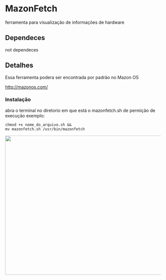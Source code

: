 # MazonFetch
ferramenta para visualização de informações de hardware 

<h2>Dependeces</h2>
not dependeces
<h2>Detalhes</h2>
Essa ferramenta podera ser encontrada por padrão no Mazon OS

http://mazonos.com/

<h3>Instalação</h3>
abra o terminal no diretorio em que está o 
mazonfetch.sh 
de permição de execução
exemplo:<br>
<code>
chmod +x nome_do_arquivo.sh &&
mv mazonfetch.sh /usr/bin/mazonfetch 
  
<img src="https://scontent-sea1-1.cdninstagram.com/vp/dfe75e82024865d2454e6335be195563/5D486A5E/t51.2885-15/e35/53430105_154813155512282_6794510294669734083_n.jpg?_nc_ht=scontent-sea1-1.cdninstagram.com&se=8&ig_cache_key=MTk5MjM1NTkxMzM5NDI1ODM2OA%3D%3D.2" height="450" width="800">

</code>
